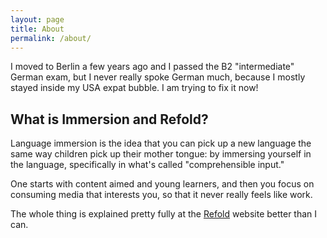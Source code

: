 ```yaml
---
layout: page
title: About
permalink: /about/
---
```


I moved to Berlin a few years ago and I passed the B2 "intermediate" German exam, but I never really spoke German much, because I mostly stayed inside my USA expat bubble. I am trying to fix it now!

## What is Immersion and Refold?

Language immersion is the idea that you can pick up a new language the same way children pick up their mother tongue: by immersing yourself in the language, specifically in what's called "comprehensible input."

One starts with content aimed and young learners, and then you focus on consuming media that interests you, so that it never really feels like work.

The whole thing is explained pretty fully at the [Refold](https://refold.la) website better than I can.
